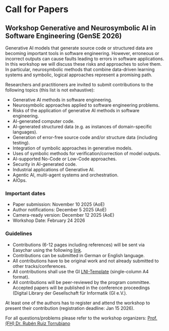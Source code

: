 # Call for Papers
## Workshop Generative and Neurosymbolic AI in Software Engineering (GenSE 2026)

Generative AI models that generate source code or structured data are becoming important tools in software engineering. However, erroneous or incorrect outputs can cause faults leading to errors in software applications. In this workshop we will discuss these risks and approaches to solve them. In particular, neurosymbolic methods that combine data-driven learning systems and symbolic, logical approaches represent a promising path.

Researchers and practitioners are invited to submit contributions to the following topics (this list is not exhaustive):

-	Generative AI methods in software engineering.
-	Neurosymbolic approaches applied to software engineering problems.
-	Risks of the application of generative AI methods in software engineering.
-	AI-generated computer code.
-	AI-generated structured data (e.g. as instances of domain-specific languages).
-	Generation of error-free source code and/or structure data (including testing).
-	Integration of symbolic approaches in generative models.
-	Uses of symbolic methods for verification/correction of model outputs.
-   AI-supported No-Code or Low-Code approaches.
-   Security in AI-generated code.
-	Industrial applications of Generative AI.
-   Agentic AI, multi-agent systems and orchestration.
-   AIOps.

### Important dates
- Paper submission: November 10 2025 (AoE)
- Author notifications: December 5 2025 (AoE)  
- Camera-ready version: December 12 2025 (AoE)  
- Workshop Date: February 24 2026

### Guidelines
- Contributions (6-12 pages including references) will be sent via Easychar using the following [link](https://easychair.org/conferences/?conf=gense2026).
- Contributions can be submitted in German or English language.
- All contributions have to be original work and not already submitted to other tracks/conferences.
- All contributions shall use the GI [LNI-Template](https://github.com/gi-ev/LNI) (single-column A4 format).
- All contributions will be peer-reviewed by the program committee. Accepted papers will be published in the conference proceedings (Digital Library der Gesellschaft für Informatik (GI e.V.). 

At least one of the authors has to register and attend the workshop to present their contribution (registration deadline: Jan 15 2026).

For all questions/problems please refer to the workshop organizers: [Prof.(FH) Dr. Rubén Ruiz Torrubiano](https://research.imc.ac.at/de/persons/ruben-ruiz-torrubiano)

